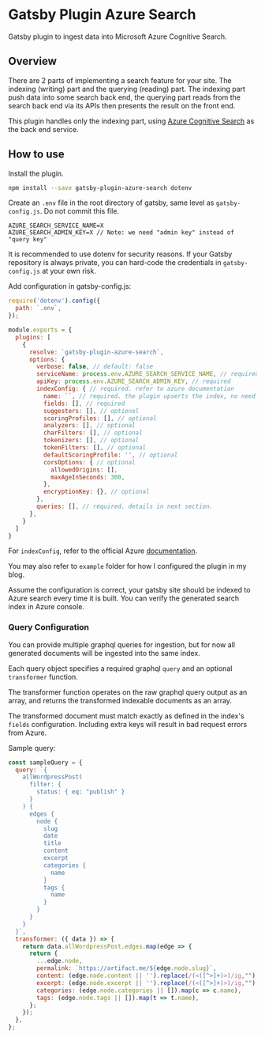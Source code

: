 # Gatsby Plugin Azure Search

Gatsby plugin to ingest data into Microsoft Azure Cognitive Search.

## Overview

There are 2 parts of implementing a search feature for your site. The indexing (writing) part and the querying (reading) part. The indexing part push data into some search back end, the querying part reads from the search back end via its APIs then presents the result on the front end.

This plugin handles only the indexing part, using [Azure Cognitive Search](https://azure.microsoft.com/en-us/services/search/) as the back end service.

## How to use

Install the plugin.

```bash
npm install --save gatsby-plugin-azure-search dotenv
```

Create an `.env` file in the root directory of gatsby, same level as `gatsby-config.js`. Do not commit this file.

```
AZURE_SEARCH_SERVICE_NAME=X
AZURE_SEARCH_ADMIN_KEY=X // Note: we need "admin key" instead of "query key"
```

It is recommended to use dotenv for security reasons. If your Gatsby repository is always private, you can hard-code the credentials in `gatsby-config.js` at your own risk.

Add configuration in gatsby-config.js:

```javascript
require('dotenv').config({
  path: `.env`,
});

module.exports = {
  plugins: [
    {
      resolve: `gatsby-plugin-azure-search`,
      options: {
        verbose: false, // default: false
        serviceName: process.env.AZURE_SEARCH_SERVICE_NAME, // required
        apiKey: process.env.AZURE_SEARCH_ADMIN_KEY, // required
        indexConfig: { // required. refer to azure documentation
          name: ``, // required. the plugin upserts the index, no need to create it in advance
          fields: [], // required
          suggesters: [], // optional
          scoringProfiles: [], // optional
          analyzers: [], // optional
          charFilters: [], // optional
          tokenizers: [], // optional
          tokenFilters: [], // optional
          defaultScoringProfile: '', // optional
          corsOptions: { // optional
            allowedOrigins: [], 
            maxAgeInSeconds: 300, 
          },
          encryptionKey: {}, // optional
        },
        queries: [], // required. details in next section.
      },
    }
  ]
}
```

For `indexConfig`, refer to the official Azure [documentation](https://docs.microsoft.com/en-us/azure/search/search-what-is-an-index#index-attributes).

You may also refer to `example` folder for how I configured the plugin in my blog.

Assume the configuration is correct, your gatsby site should be indexed to Azure search every time it is built. You can verify the generated search index in Azure console.

### Query Configuration

You can provide multiple graphql queries for ingestion, but for now all generated documents will be ingested into the same index.

Each query object specifies a required graphql `query` and an optional `transformer` function.

The transformer function operates on the raw graphql query output as an array, and returns the transformed indexable documents as an array.

The transformed document must match exactly as defined in the index's `fields` configuration. Including extra keys will result in bad request errors from Azure.

Sample query:

```javascript
const sampleQuery = {
  query: `{
    allWordpressPost(
      filter: {
        status: { eq: "publish" }
      }
    ) {
      edges {
        node {
          slug
          date
          title
          content
          excerpt
          categories {
            name
          }
          tags {
            name
          }
        }
      }
    }
  }`,
  transformer: ({ data }) => {
    return data.allWordpressPost.edges.map(edge => {
      return {
        ...edge.node,
        permalink: `https://artifact.me/${edge.node.slug}`,
        content: (edge.node.content || '').replace(/(<([^>]+)>)/ig,""),
        excerpt: (edge.node.excerpt || '').replace(/(<([^>]+)>)/ig,"").substring(0, 200) + '...',
        categories: (edge.node.categories || []).map(c => c.name),
        tags: (edge.node.tags || []).map(t => t.name),
      };
    });
  },
};
```
